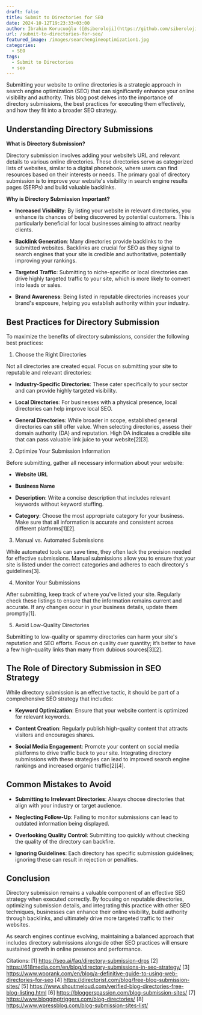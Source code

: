 ```yaml
---
draft: false
title: Submit to Directories for SEO
date: 2024-10-12T19:23:33+03:00
author: İbrahim Korucuoğlu ([@siberoloji](https://github.com/siberoloji))
url: /submit-to-directories-for-seo/
featured_image: /images/searchengineoptimization1.jpg
categories:
  - SEO
tags:
  - Submit to Directories
  - seo
---
```

Submitting your website to online directories is a strategic approach in search engine optimization (SEO) that can significantly enhance your online visibility and authority. This blog post delves into the importance of directory submissions, the best practices for executing them effectively, and how they fit into a broader SEO strategy.

## Understanding Directory Submissions

**What is Directory Submission?**

Directory submission involves adding your website’s URL and relevant details to various online directories. These directories serve as categorized lists of websites, similar to a digital phonebook, where users can find resources based on their interests or needs. The primary goal of directory submission is to improve your website's visibility in search engine results pages (SERPs) and build valuable backlinks.

**Why is Directory Submission Important?**
* **Increased Visibility**: By listing your website in relevant directories, you enhance its chances of being discovered by potential customers. This is particularly beneficial for local businesses aiming to attract nearby clients.

* **Backlink Generation**: Many directories provide backlinks to the submitted websites. Backlinks are crucial for SEO as they signal to search engines that your site is credible and authoritative, potentially improving your rankings.

* **Targeted Traffic**: Submitting to niche-specific or local directories can drive highly targeted traffic to your site, which is more likely to convert into leads or sales.

* **Brand Awareness**: Being listed in reputable directories increases your brand's exposure, helping you establish authority within your industry.
## Best Practices for Directory Submission

To maximize the benefits of directory submissions, consider the following best practices:

1. Choose the Right Directories

Not all directories are created equal. Focus on submitting your site to reputable and relevant directories:
* **Industry-Specific Directories**: These cater specifically to your sector and can provide highly targeted visibility.

* **Local Directories**: For businesses with a physical presence, local directories can help improve local SEO.

* **General Directories**: While broader in scope, established general directories can still offer value.
When selecting directories, assess their domain authority (DA) and reputation. High DA indicates a credible site that can pass valuable link juice to your website[2][3].

2. Optimize Your Submission Information

Before submitting, gather all necessary information about your website:
* **Website URL**

* **Business Name**

* **Description**: Write a concise description that includes relevant keywords without keyword stuffing.

* **Category**: Choose the most appropriate category for your business.
Make sure that all information is accurate and consistent across different platforms[1][2].

3. Manual vs. Automated Submissions

While automated tools can save time, they often lack the precision needed for effective submissions. Manual submissions allow you to ensure that your site is listed under the correct categories and adheres to each directory's guidelines[3].

4. Monitor Your Submissions

After submitting, keep track of where you've listed your site. Regularly check these listings to ensure that the information remains current and accurate. If any changes occur in your business details, update them promptly[1].

5. Avoid Low-Quality Directories

Submitting to low-quality or spammy directories can harm your site's reputation and SEO efforts. Focus on quality over quantity; it’s better to have a few high-quality links than many from dubious sources[3][2].

## The Role of Directory Submission in SEO Strategy

While directory submission is an effective tactic, it should be part of a comprehensive SEO strategy that includes:
* **Keyword Optimization**: Ensure that your website content is optimized for relevant keywords.

* **Content Creation**: Regularly publish high-quality content that attracts visitors and encourages shares.

* **Social Media Engagement**: Promote your content on social media platforms to drive traffic back to your site.
Integrating directory submissions with these strategies can lead to improved search engine rankings and increased organic traffic[2][4].

## Common Mistakes to Avoid
* **Submitting to Irrelevant Directories**: Always choose directories that align with your industry or target audience.

* **Neglecting Follow-Up**: Failing to monitor submissions can lead to outdated information being displayed.

* **Overlooking Quality Control**: Submitting too quickly without checking the quality of the directory can backfire.

* **Ignoring Guidelines**: Each directory has specific submission guidelines; ignoring these can result in rejection or penalties.
## Conclusion

Directory submission remains a valuable component of an effective SEO strategy when executed correctly. By focusing on reputable directories, optimizing submission details, and integrating this practice with other SEO techniques, businesses can enhance their online visibility, build authority through backlinks, and ultimately drive more targeted traffic to their websites.

As search engines continue evolving, maintaining a balanced approach that includes directory submissions alongside other SEO practices will ensure sustained growth in online presence and performance.

Citations: [1] https://seo.ai/faq/directory-submission-drps [2] https://618media.com/en/blog/directory-submissions-in-seo-strategy/ [3] https://www.woorank.com/en/blog/a-definitive-guide-to-using-web-directories-for-seo [4] https://directorist.com/blog/free-blog-submission-sites/ [5] https://www.shoutmeloud.com/verified-blog-directories-free-blog-listing.html [6] https://bloggerspassion.com/blog-submission-sites/ [7] https://www.bloggingtriggers.com/blog-directories/ [8] https://www.wpressblog.com/blog-submission-sites-list/
